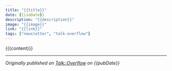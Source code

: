```yaml
---
title: "{{title}}"
date: {{isoDate}}
description: "{{description}}"
image: "{{image}}"
link: "{{link}}"
tags: ["newsletter", "talk-overflow"]
---
```


{{{content}}}

---

*Originally published on [Talk::Overflow]({{link}}) on {{pubDate}}*
